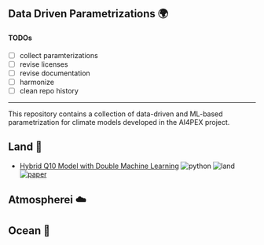 ## Data Driven Parametrizations :earth_africa:

#### TODOs

- [ ] collect paramterizations 
- [ ] revise licenses 
- [ ] revise documentation 
- [ ] harmonize 
- [ ] clean repo history

----------

This repository contains a collection of data-driven and ML-based
parametrization for climate models developed in the AI4PEX project. 


## Land :evergreen_tree: 
- [Hybrid Q10 Model with Double Machine Learning](https://github.com/KaiHCohrs/hybrid-q10-model-chm)  ![python](https://img.shields.io/badge/python-yellow)  ![land](https://img.shields.io/badge/land-darkgreen) [![paper](https://img.shields.io/badge/paper-gray)](https://doi.org/10.1088/2632-2153/ad5a60)

## Atmospherei :cloud:

## Ocean :ocean: 





